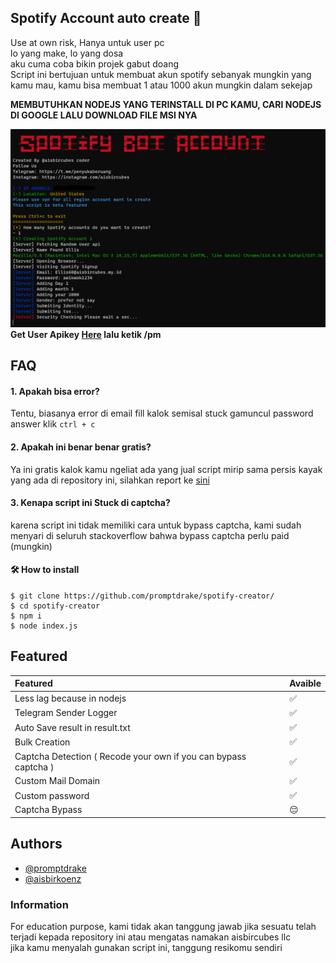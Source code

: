 
## Spotify Account auto create 🚀
Use at own risk, Hanya untuk user pc
<br>
lo yang make, lo yang dosa
<br>
aku cuma coba bikin projek gabut doang
<br>
Script ini bertujuan untuk membuat akun spotify sebanyak mungkin yang kamu mau, kamu bisa membuat 1 atau 1000 akun mungkin dalam sekejap

<b>MEMBUTUHKAN NODEJS YANG TERINSTALL DI PC KAMU, CARI NODEJS DI GOOGLE LALU DOWNLOAD FILE MSI NYA</b>


![App Screenshot](https://github.com/promptdrake/spotify-creator/blob/main/sekrinsut.png?raw=true)
<b>Get User Apikey [Here](https://t.me/mindpastebot) lalu ketik /pm</b>

## FAQ

#### 1. Apakah bisa error?

Tentu, biasanya error di email fill kalok semisal stuck gamuncul password answer klik ```ctrl + c```

#### 2. Apakah ini benar benar gratis?

Ya ini gratis kalok kamu ngeliat ada yang jual script mirip sama persis kayak yang ada di repository ini, silahkan report ke [sini](https://t.me/penyukaberuang)

#### 3. Kenapa script ini Stuck di captcha?
karena script ini tidak memiliki cara untuk bypass captcha, kami sudah menyari di seluruh stackoverflow bahwa bypass captcha perlu paid (mungkin)
#### 🛠 How to install
```
$ git clone https://github.com/promptdrake/spotify-creator/
$ cd spotify-creator
$ npm i
$ node index.js
```

## Featured
| Featured       | Avaible |
| :-------- | ------------------------- |
| Less lag because in nodejs | ✅ |
| Telegram Sender Logger | ✅ |
| Auto Save result in result.txt | ✅ |
| Bulk Creation | ✅ |
| Captcha Detection ( Recode your own if you can bypass captcha ) | ✅ |
| Custom Mail Domain | ✅ |
| Custom password | ✅ |
| Captcha Bypass | 😔 |

## Authors

- [@promptdrake](https://www.github.com/promptdrake)
- [@aisbirkoenz](https://t.me/aisbirkoenz)

### Information
For education purpose, kami tidak akan tanggung jawab jika sesuatu telah terjadi kepada repository ini atau mengatas namakan aisbircubes llc
<br>jika kamu menyalah gunakan script ini, tanggung resikomu sendiri
